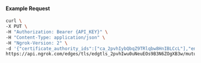 <!-- Code generated for API Clients. DO NOT EDIT. -->

#### Example Request

```bash
curl \
-X PUT \
-H "Authorization: Bearer {API_KEY}" \
-H "Content-Type: application/json" \
-H "Ngrok-Version: 2" \
-d '{"certificate_authority_ids":["ca_2pvhIybQbqZ9TRlqbw8HnIBLCcL"],"enabled":true}' \
https://api.ngrok.com/edges/tls/edgtls_2pvhIwu0uNeuEOs9B3N6ZOgXB3w/mutual_tls
```
